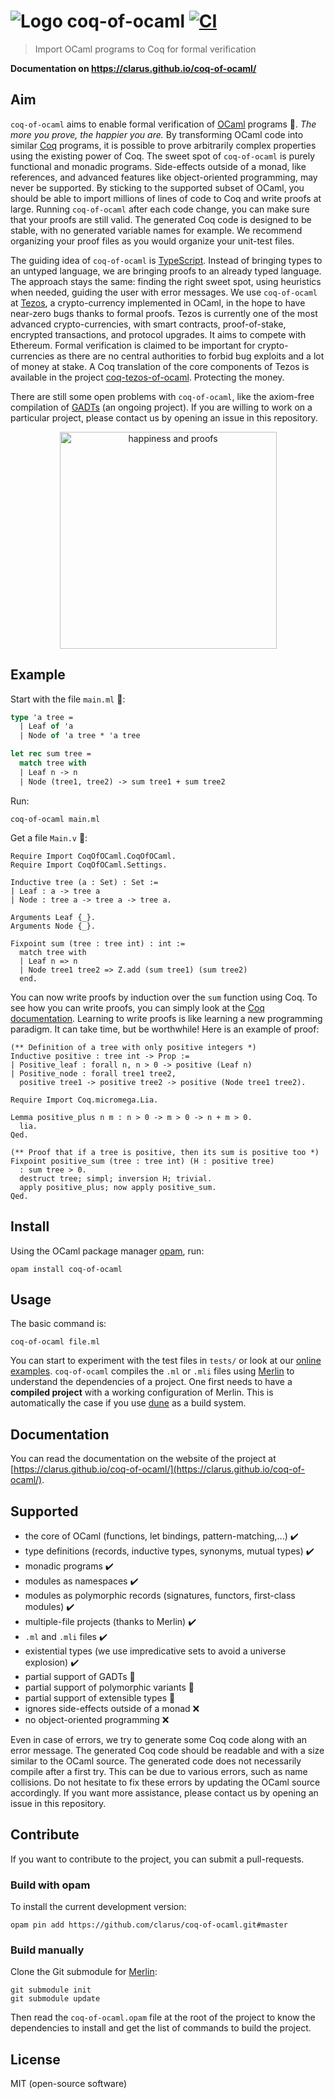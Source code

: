 # ![Logo](https://clarus.github.io/coq-of-ocaml/img/rooster-48.png) coq-of-ocaml [![CI](https://github.com/clarus/coq-of-ocaml/workflows/CI/badge.svg?branch=master)](https://github.com/clarus/coq-of-ocaml/actions?query=workflow%3ACI)
> Import OCaml programs to Coq for formal verification

**Documentation on https://clarus.github.io/coq-of-ocaml/**

## Aim
`coq-of-ocaml` aims to enable formal verification of [OCaml](https://ocaml.org/) programs&nbsp;🦄. *The more you prove, the happier you are.* By transforming OCaml code into similar [Coq](https://coq.inria.fr/) programs, it is possible to prove arbitrarily complex properties using the existing power of Coq. The sweet spot of `coq-of-ocaml` is purely functional and monadic programs. Side-effects outside of a monad, like references, and advanced features like object-oriented programming, may never be supported. By sticking to the supported subset of OCaml, you should be able to import millions of lines of code to Coq and write proofs at large. Running `coq-of-ocaml` after each code change, you can make sure that your proofs are still valid. The generated Coq code is designed to be stable, with no generated variable names for example. We recommend organizing your proof files as you would organize your unit-test files.

The guiding idea of `coq-of-ocaml` is [TypeScript](https://www.typescriptlang.org/). Instead of bringing types to an untyped language, we are bringing proofs to an already typed language. The approach stays the same: finding the right sweet spot, using heuristics when needed, guiding the user with error messages. We use `coq-of-ocaml` at [Tezos](https://tezos.com/), a crypto-currency implemented in OCaml, in the hope to have near-zero bugs thanks to formal proofs. Tezos is currently one of the most advanced crypto-currencies, with smart contracts, proof-of-stake, encrypted transactions, and protocol upgrades. It aims to compete with Ethereum. Formal verification is claimed to be important for crypto-currencies as there are no central authorities to forbid bug exploits and a lot of money at stake. A Coq translation of the core components of Tezos is available in the project [coq-tezos-of-ocaml](https://gitlab.com/nomadic-labs/coq-tezos-of-ocaml). Protecting the money.

There are still some open problems with `coq-of-ocaml`, like the axiom-free compilation of [GADTs](https://blog.janestreet.com/why-gadts-matter-for-performance/) (an ongoing project). If you are willing to work on a particular project, please contact us by opening an issue in this repository.

<p align="center">
  <img alt="happiness and proofs" width="347" height="auto" src="https://raw.githubusercontent.com/clarus/coq-of-ocaml/master/doc/proofs_happiness.png" />
</p>

## Example
Start with the file `main.ml`&nbsp;🐫:
```ocaml
type 'a tree =
  | Leaf of 'a
  | Node of 'a tree * 'a tree

let rec sum tree =
  match tree with
  | Leaf n -> n
  | Node (tree1, tree2) -> sum tree1 + sum tree2
```
Run:
```
coq-of-ocaml main.ml
```
Get a file `Main.v`&nbsp;🦄:
```coq
Require Import CoqOfOCaml.CoqOfOCaml.
Require Import CoqOfOCaml.Settings.

Inductive tree (a : Set) : Set :=
| Leaf : a -> tree a
| Node : tree a -> tree a -> tree a.

Arguments Leaf {_}.
Arguments Node {_}.

Fixpoint sum (tree : tree int) : int :=
  match tree with
  | Leaf n => n
  | Node tree1 tree2 => Z.add (sum tree1) (sum tree2)
  end.
```
You can now write proofs by induction over the `sum` function using Coq. To see how you can write proofs, you can simply look at the [Coq documentation](https://coq.inria.fr/documentation). Learning to write proofs is like learning a new programming paradigm. It can take time, but be worthwhile! Here is an example of proof:
```coq
(** Definition of a tree with only positive integers *)
Inductive positive : tree int -> Prop :=
| Positive_leaf : forall n, n > 0 -> positive (Leaf n)
| Positive_node : forall tree1 tree2,
  positive tree1 -> positive tree2 -> positive (Node tree1 tree2).

Require Import Coq.micromega.Lia.

Lemma positive_plus n m : n > 0 -> m > 0 -> n + m > 0.
  lia.
Qed.

(** Proof that if a tree is positive, then its sum is positive too *)
Fixpoint positive_sum (tree : tree int) (H : positive tree)
  : sum tree > 0.
  destruct tree; simpl; inversion H; trivial.
  apply positive_plus; now apply positive_sum.
Qed.
```

## Install
Using the OCaml package manager [opam](https://opam.ocaml.org/), run:
```
opam install coq-of-ocaml
```

## Usage
The basic command is:
```
coq-of-ocaml file.ml
```
You can start to experiment with the test files in `tests/` or look at our [online examples](https://clarus.github.io/coq-of-ocaml/examples/). `coq-of-ocaml` compiles the `.ml` or `.mli` files using [Merlin](https://github.com/ocaml/merlin) to understand the dependencies of a project. One first needs to have a **compiled project** with a working configuration of Merlin. This is automatically the case if you use [dune](https://dune.build/) as a build system.

## Documentation
You can read the documentation on the website of the project at [https://clarus.github.io/coq-of-ocaml/](https://clarus.github.io/coq-of-ocaml/).

## Supported
* the core of OCaml (functions, let bindings, pattern-matching,...) ✔️
* type definitions (records, inductive types, synonyms, mutual types) ✔️
* monadic programs ✔️
* modules as namespaces ✔️
* modules as polymorphic records (signatures, functors, first-class modules) ✔️
* multiple-file projects (thanks to Merlin) ✔️
* `.ml` and `.mli` files ✔️
* existential types (we use impredicative sets to avoid a universe explosion) ✔️
* partial support of GADTs 🌊
* partial support of polymorphic variants 🌊
* partial support of extensible types 🌊
* ignores side-effects outside of a monad ❌
* no object-oriented programming ❌

Even in case of errors, we try to generate some Coq code along with an error message. The generated Coq code should be readable and with a size similar to the OCaml source. The generated code does not necessarily compile after a first try. This can be due to various errors, such as name collisions. Do not hesitate to fix these errors by updating the OCaml source accordingly. If you want more assistance, please contact us by opening an issue in this repository.

## Contribute
If you want to contribute to the project, you can submit a pull-requests.

### Build with opam
To install the current development version:
```
opam pin add https://github.com/clarus/coq-of-ocaml.git#master
```

### Build manually
Clone the Git submodule for [Merlin](https://github.com/ocaml/merlin):
```
git submodule init
git submodule update
```
Then read the `coq-of-ocaml.opam` file at the root of the project to know the dependencies to install and get the list of commands to build the project.

## License
MIT (open-source software)
